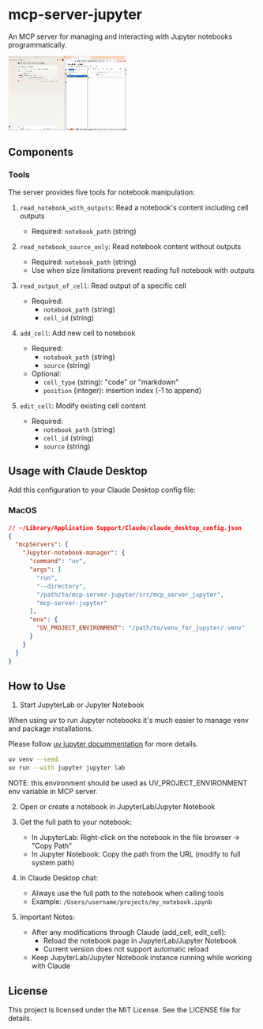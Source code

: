 # mcp-server-jupyter

An MCP server for managing and interacting with Jupyter notebooks programmatically.

![Demo](https://github.com/ihrpr/mcp-server-jupyter/blob/main/demo/mcp_server-jupyter.gif)

## Components

### Tools

The server provides five tools for notebook manipulation:

1. `read_notebook_with_outputs`: Read a notebook's content including cell outputs

   - Required: `notebook_path` (string)

2. `read_notebook_source_only`: Read notebook content without outputs

   - Required: `notebook_path` (string)
   - Use when size limitations prevent reading full notebook with outputs

3. `read_output_of_cell`: Read output of a specific cell

   - Required:
     - `notebook_path` (string)
     - `cell_id` (string)

4. `add_cell`: Add new cell to notebook

   - Required:
     - `notebook_path` (string)
     - `source` (string)
   - Optional:
     - `cell_type` (string): "code" or "markdown"
     - `position` (integer): insertion index (-1 to append)

5. `edit_cell`: Modify existing cell content
   - Required:
     - `notebook_path` (string)
     - `cell_id` (string)
     - `source` (string)

## Usage with Claude Desktop

Add this configuration to your Claude Desktop config file:

### MacOS

```json
// ~/Library/Application Support/Claude/claude_desktop_config.json
{
  "mcpServers": {
    "Jupyter-notebook-manager": {
      "command": "uv",
      "args": [
        "run",
        "--directory",
        "/path/to/mcp-server-jupyter/src/mcp_server_jupyter",
        "mcp-server-jupyter"
      ],
      "env": {
        "UV_PROJECT_ENVIRONMENT": "/path/to/venv_for_jupyter/.venv"
      }
    }
  }
}
```

## How to Use

1. Start JupyterLab or Jupyter Notebook

When using uv to run Jupyter notebooks it's much easier to manage venv and package installations.

Please follow [uv jupyter docummentation](https://docs.astral.sh/uv/guides/integration/jupyter/) for more details.

```bash
uv venv --seed
uv run --with jupyter jupyter lab

```

NOTE: this environment should be used as UV_PROJECT_ENVIRONMENT env variable in MCP server.

2. Open or create a notebook in JupyterLab/Jupyter Notebook

3. Get the full path to your notebook:

   - In JupyterLab: Right-click on the notebook in the file browser → "Copy Path"
   - In Jupyter Notebook: Copy the path from the URL (modify to full system path)

4. In Claude Desktop chat:

   - Always use the full path to the notebook when calling tools
   - Example: `/Users/username/projects/my_notebook.ipynb`

5. Important Notes:
   - After any modifications through Claude (add_cell, edit_cell):
     - Reload the notebook page in JupyterLab/Jupyter Notebook
     - Current version does not support automatic reload
   - Keep JupyterLab/Jupyter Notebook instance running while working with Claude

## License

This project is licensed under the MIT License. See the LICENSE file for details.
